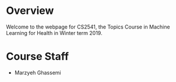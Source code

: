# Overview

Welcome to the webpage for CS2541, the Topics Course in Machine Learning for Health in Winter term 2019. 

# Course Staff

- Marzyeh Ghassemi
